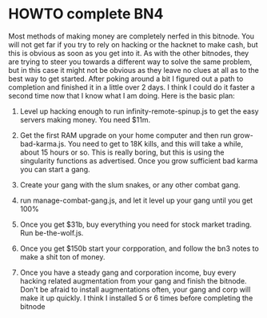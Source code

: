 # HOWTO complete BN4 

Most methods of making money are completely nerfed in this bitnode. You will not get
far if you try to rely on hacking or the hacknet to make cash, but this is obvious
as soon as you get into it. As with the other bitnodes, they are trying to steer you
towards a different way to solve the same problem, but in this case it might not be 
obvious as they leave no clues at all as to the best way to get started. After poking around
a bit I figured out a path to completion and finished it in a little over 2 days. I think
I could do it faster a second time now that I know what I am doing. Here is the basic plan:

1. Level up hacking enough to run infinity-remote-spinup.js to get the easy servers making money. You need $11m.

2. Get the first RAM upgrade on your home computer and then run grow-bad-karma.js. You need to get to 18K kills, and 
this will take a while, about 15 hours or so. This is really boring, but this is using the singularity 
functions as advertised. Once you grow sufficient bad karma you can start a gang.

3. Create your gang with the slum snakes, or any other combat gang.

4. run manage-combat-gang.js, and let it level up your gang until you get 100%

5. Once you get $31b, buy everything you need for stock market trading. Run be-the-wolf.js.

6. Once you get $150b start your corpporation, and follow the bn3 notes to make a shit ton of money.

7. Once you have a steady gang and corporation income, buy every hacking related augmentation from your gang and 
finish the bitnode. Don't be afraid to install augmentations often, your gang and corp will make it up quickly. 
I think I installed 5 or 6 times before completing the bitnode



